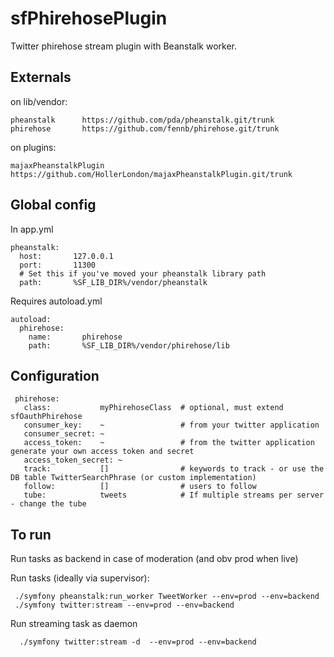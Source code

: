 sfPhirehosePlugin
=================

Twitter phirehose stream plugin with Beanstalk worker.

Externals
---------
on lib/vendor:

    pheanstalk      https://github.com/pda/pheanstalk.git/trunk
    phirehose       https://github.com/fennb/phirehose.git/trunk

on plugins:

    majaxPheanstalkPlugin https://github.com/HollerLondon/majaxPheanstalkPlugin.git/trunk

Global config
-------------

In app.yml

    pheanstalk:
      host:       127.0.0.1
      port:       11300
      # Set this if you've moved your pheanstalk library path
      path:       %SF_LIB_DIR%/vendor/pheanstalk
      
Requires autoload.yml

    autoload:
      phirehose:
        name:       phirehose
        path:       %SF_LIB_DIR%/vendor/phirehose/lib
        
Configuration
-------------

     phirehose:
       class:           myPhirehoseClass  # optional, must extend sfOauthPhirehose
       consumer_key:    ~                 # from your twitter application
       consumer_secret: ~
       access_token:    ~                 # from the twitter application generate your own access token and secret
       access_token_secret: ~
       track:           []                # keywords to track - or use the DB table TwitterSearchPhrase (or custom implementation)
       follow:          []                # users to follow
       tube:            tweets            # If multiple streams per server - change the tube
        
To run
------

Run tasks as backend in case of moderation (and obv prod when live)

Run tasks (ideally via supervisor):

     ./symfony pheanstalk:run_worker TweetWorker --env=prod --env=backend
     ./symfony twitter:stream --env=prod --env=backend
     
Run streaming task as daemon

      ./symfony twitter:stream -d  --env=prod --env=backend
